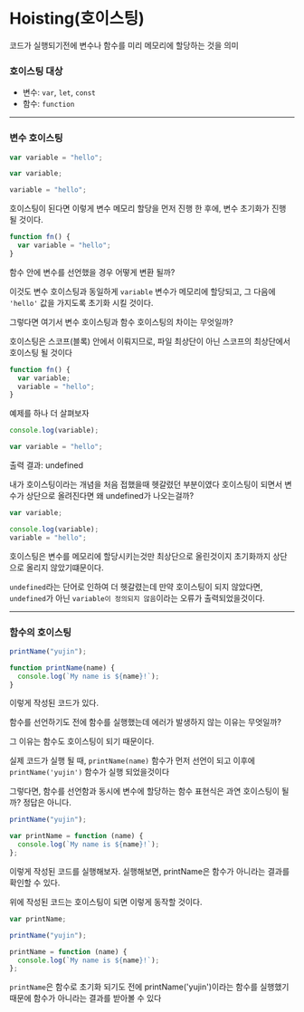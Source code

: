 # Hoisting(호이스팅)

코드가 실행되기전에 변수나 함수를 미리 메모리에 할당하는 것을 의미

### 호이스팅 대상

- 변수: `var`, `let`, `const`
- 함수: `function`

---

### 변수 호이스팅

```js
var variable = "hello";
```

```js
var variable;

variable = "hello";
```

호이스팅이 된다면 이렇게 변수 메모리 할당을 먼저 진행 한 후에,
변수 초기화가 진행 될 것이다.

```js
function fn() {
  var variable = "hello";
}
```

함수 안에 변수를 선언했을 경우 어떻게 변환 될까?

이것도 변수 호이스팅과 동일하게 `variable` 변수가 메모리에 할당되고,
그 다음에 `'hello'` 값을 가지도록 초기화 시킬 것이다.

그렇다면 여기서 변수 호이스팅과 함수 호이스팅의 차이는 무엇일까?

호이스팅은 스코프(블록) 안에서 이뤄지므로,
파일 최상단이 아닌 스코프의 최상단에서 호이스팅 될 것이다

```js
function fn() {
  var variable;
  variable = "hello";
}
```

예제를 하나 더 살펴보자

```js
console.log(variable);

var variable = "hello";
```

출력 결과: undefined

내가 호이스팅이라는 개념을 처음 접했을때 헷갈렸던 부분이였다
호이스팅이 되면서 변수가 상단으로 올려진다면 왜 undefined가 나오는걸까?

```js
var variable;

console.log(variable);
variable = "hello";
```

호이스팅은 변수를 메모리에 할당시키는것만 최상단으로 올린것이지
초기화까지 상단으로 올리지 않았기떄문이다.

`undefined`라는 단어로 인하여 더 헷갈렸는데
만약 호이스팅이 되지 않았다면,
`undefined`가 아닌 `variable이 정의되지 않음`이라는 오류가 출력되었을것이다.

---

### 함수의 호이스팅

```js
printName("yujin");

function printName(name) {
  console.log(`My name is ${name}!`);
}
```

이렇게 작성된 코드가 있다.

함수를 선언하기도 전에 함수를 실행했는데 에러가 발생하지 않는 이유는 무엇일까?

그 이유는 함수도 호이스팅이 되기 때문이다.

실제 코드가 실행 될 때, `printName(name)` 함수가 먼저 선언이 되고 이후에 `printName('yujin')` 함수가 실행 되었을것이다

그렇다면,
함수를 선언함과 동시에 변수에 할당하는 함수 표현식은 과연 호이스팅이 될까?
정답은 아니다.

```js
printName("yujin");

var printName = function (name) {
  console.log(`My name is ${name}!`);
};
```

이렇게 작성된 코드를 실행해보자.
실행해보면, printName은 함수가 아니라는 결과를 확인할 수 있다.

위에 작성된 코드는 호이스팅이 되면 이렇게 동작할 것이다.

```js
var printName;

printName("yujin");

printName = function (name) {
  console.log(`My name is ${name}!`);
};
```

`printName`은 함수로 초기화 되기도 전에 printName('yujin')이라는 함수를 실행했기 때문에 함수가 아니라는 결과를 받아볼 수 있다
